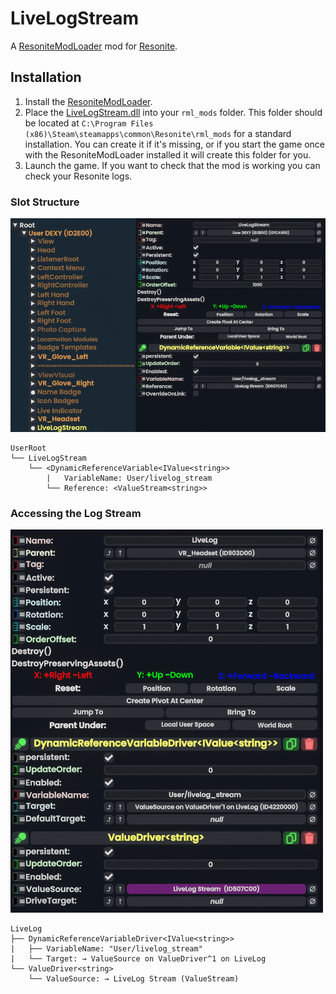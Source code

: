 # LiveLogStream

A [ResoniteModLoader](https://github.com/resonite-modding-group/ResoniteModLoader) mod for [Resonite](https://resonite.com/).


## Installation

1. Install the [ResoniteModLoader](https://github.com/resonite-modding-group/ResoniteModLoader).
2. Place the [LiveLogStream.dll](https://github.com/Dexy/LiveLogStream/releases/latest/download/LiveLogStream.dll) into your `rml_mods` folder. This folder should be located at `C:\Program Files (x86)\Steam\steamapps\common\Resonite\rml_mods` for a standard installation. You can create it if it's missing, or if you start the game once with the ResoniteModLoader installed it will create this folder for you.
3. Launch the game. If you want to check that the mod is working you can check your Resonite logs.





### Slot Structure
![LiveLogStreamSlot](img/LiveLogStreamSlot.png)
```
UserRoot
└── LiveLogStream
    └── <DynamicReferenceVariable<IValue<string>>
        |   VariableName: User/livelog_stream
        └── Reference: <ValueStream<string>>
```


### Accessing the Log Stream
![LiveLogSlot](img/LiveLogSlot.png)
```
LiveLog
├── DynamicReferenceVariableDriver<IValue<string>>
|   ├── VariableName: "User/livelog_stream"
|   └── Target: → ValueSource on ValueDriver^1 on LiveLog
└── ValueDriver<string>
    └── ValueSource: → LiveLog Stream (ValueStream)
```
